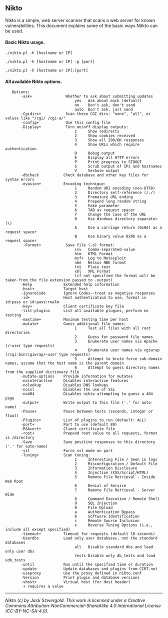 ## Nikto
Nikto is a simple, web server scanner that scans a web server for known vulnerabilities. This document explains some of the basic ways Nitkto can be used.

#### Basic Nikto usage.

	./nikto.pl -h [hostname or IP]
	
	./nikto.pl -h [hostname or IP] -p [port]
	
	./nikto.pl -h [hostname or IP]:[port]

#### All available Nikto options.

	   Options:
	       -ask+               Whether to ask about submitting updates
	                               yes   Ask about each (default)
	                               no    Don't ask, don't send
	                               auto  Don't ask, just send
	       -Cgidirs+           Scan these CGI dirs: "none", "all", or values like "/cgi/ /cgi-a/"
	       -config+            Use this config file
	       -Display+           Turn on/off display outputs:
	                               1     Show redirects
	                               2     Show cookies received
	                               3     Show all 200/OK responses
	                               4     Show URLs which require authentication
	                               D     Debug output
	                               E     Display all HTTP errors
	                               P     Print progress to STDOUT
	                               S     Scrub output of IPs and hostnames
	                               V     Verbose output
	       -dbcheck           Check database and other key files for syntax errors
	       -evasion+          Encoding technique:
	                               1     Random URI encoding (non-UTF8)
	                               2     Directory self-reference (/./)
	                               3     Premature URL ending
	                               4     Prepend long random string
	                               5     Fake parameter
	                               6     TAB as request spacer
	                               7     Change the case of the URL
	                               8     Use Windows directory separator (\)
	                               A     Use a carriage return (0x0d) as a request spacer
	                               B     Use binary value 0x0b as a request spacer
	        -Format+           Save file (-o) format:
	                               csv   Comma-separated-value
	                               htm   HTML Format
	                               msf+  Log to Metasploit
	                               nbe   Nessus NBE format
	                               txt   Plain text
	                               xml   XML Format
	                               (if not specified the format will be taken from the file extension passed to -output)
	       -Help              Extended help information
	       -host+             Target host
	       -IgnoreCode        Ignore Codes--treat as negative responses
	       -id+               Host authentication to use, format is id:pass or id:pass:realm
	       -key+              Client certificate key file
	       -list-plugins      List all available plugins, perform no testing
	       -maxtime+          Maximum testing time per host
	       -mutate+           Guess additional file names:
	                               1     Test all files with all root directories
	                               2     Guess for password file names
	                               3     Enumerate user names via Apache (/~user type requests)
	                               4     Enumerate user names via cgiwrap (/cgi-bin/cgiwrap/~user type requests)
	                               5     Attempt to brute force sub-domain names, assume that the host name is the parent domain
	                               6     Attempt to guess directory names from the supplied dictionary file
	       -mutate-options    Provide information for mutates
	       -nointeractive     Disables interactive features
	       -nolookup          Disables DNS lookups
	       -nossl             Disables the use of SSL
	       -no404             Disables nikto attempting to guess a 404 page
	       -output+           Write output to this file ('.' for auto-name)
	       -Pause+            Pause between tests (seconds, integer or float)
	       -Plugins+          List of plugins to run (default: ALL)
	       -port+             Port to use (default 80)
	       -RSAcert+          Client certificate file
	       -root+             Prepend root value to all requests, format is /directory
	       -Save              Save positive responses to this directory ('.' for auto-name)
	       -ssl               Force ssl mode on port
	       -Tuning+           Scan tuning:
	                               1     Interesting File / Seen in logs
	                               2     Misconfiguration / Default File
	                               3     Information Disclosure
	                               4     Injection (XSS/Script/HTML)
	                               5     Remote File Retrieval - Inside Web Root
	                               6     Denial of Service
	                               7     Remote File Retrieval - Server Wide
	                               8     Command Execution / Remote Shell
	                               9     SQL Injection
	                               0     File Upload
	                               a     Authentication Bypass
	                               b     Software Identification
	                               c     Remote Source Inclusion
	                               x     Reverse Tuning Options (i.e., include all except specified)
	       -timeout+          Timeout for requests (default 10 seconds)
	       -Userdbs           Load only user databases, not the standard databases
	                               all   Disable standard dbs and load only user dbs
	                               tests Disable only db_tests and load udb_tests
	       -until             Run until the specified time or duration
	       -update            Update databases and plugins from CIRT.net
	       -useproxy          Use the proxy defined in nikto.conf
	       -Version           Print plugin and database versions
	       -vhost+            Virtual host (for Host header)
	   		+ requires a value
	
***

*Nikto (c) by Jack Szwergold. This work is licensed under a Creative Commons Attribution-NonCommercial-ShareAlike 4.0 International License (CC-BY-NC-SA-4.0).*
